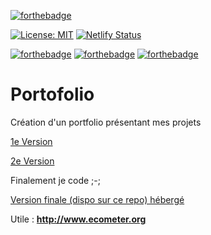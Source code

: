 [![forthebadge](https://forthebadge.com/images/badges/works-on-my-machine.svg)](https://forthebadge.com)

[![License: MIT](https://img.shields.io/badge/License-MIT-yellow.svg)](https://opensource.org/licenses/MIT) [![Netlify Status](https://api.netlify.com/api/v1/badges/a84ab1f4-b379-4d33-bbd9-4deb6b11703e/deploy-status)](https://app.netlify.com/sites/leane-muller-portfolio/deploys)

[![forthebadge](https://forthebadge.com/images/badges/uses-html.svg)](https://forthebadge.com)
[![forthebadge](https://forthebadge.com/images/badges/uses-css.svg)](https://forthebadge.com)
[![forthebadge](https://forthebadge.com/images/badges/uses-js.svg)](https://forthebadge.com)

# Portofolio
Création d'un portfolio présentant mes projets

[1e Version](https://mullerleane.vsble.me)

[2e Version](https://blue-portfolio.mystrikingly.com)

Finalement je code ;-;

[Version finale (dispo sur ce repo) hébergé](leane-muller-portfolio.netlify.app)

Utile : **http://www.ecometer.org**
